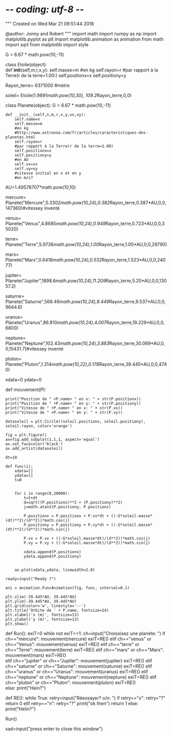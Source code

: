 # -*- coding: utf-8 -*-
"""
Created on Wed Mar 21 09:51:44 2018

@author: Jonny and Robert
"""
import math
import numpy as np
import matplotlib.pyplot as plt
import matplotlib.animation as animation
from math import sqrt
from matplotlib import style


G = 6.67 * math.pow(10,-11)

class Etoile(object):    
    def __init__(self,m,r,x,y):
        self.masse=m
        #en kg
        self.rayon=r
        #par rapport à la Terre(r de la terre=1.00:)
        self.positionx=x
        self.positiony=y
 
Rayon_terre= 6371000 #mètre
    
soleil= Etoile(1.9891*math.pow(10,30), 109.2*Rayon_terre,0,0)


class Planete(object):
    G = 6.67 * math.pow(10,-11)
    
    def __init__(self,n,m,r,x,y,vx,vy):
        self.name=n
        self.masse=m
        #en kg
        #http://www.astronoo.com/fr/articles/caracteristiques-des-planetes.html
        self.rayon=r
        #par rapport à la Terre(r de la terre=1.00)
        self.positionx=x
        self.positiony=y
        #en AU
        self.vx=vx
        self.vy=vy
        #vitesse initial en x et en y
        #en m/s?
        
AU=1.49578707*math.pow(10,10)
    
mercure= Planete("Mercure",0.3302*math.pow(10,24),0.382*Rayon_terre,0.387*AU,0,0,147360)#vitessey inventé

venus= Planete("Venus",4.8685*math.pow(10,24),0.949*Rayon_terre,0.723*AU,0,0,35020)

terre= Planete("Terre",5.9736*math.pow(10,24),1.00*Rayon_terre,1.00*AU,0,0,29790)

mars= Planete("Mars",0.6418*math.pow(10,24),0.532*Rayon_terre,1.523*AU,0,0,24077)

jupiter= Planete("Jupiter",1898.6*math.pow(10,24),11.209*Rayon_terre,5.20*AU,0,0,13057.2)

saturne= Planete("Saturne",568.46*math.pow(10,24),9.449*Rayon_terre,9.537*AU,0,0,9644.6)

uranus= Planete("Uranus",86.810*math.pow(10,24),4.007*Rayon_terre,19.229*AU,0,0,6800)

neptune= Planete("Neptune",102.43*math.pow(10,24),3.883*Rayon_terre,30.069*AU,0,0,15431.7)#vitessey inventé

pluton= Planete("Pluton",1.314*math.pow(10,22),0.178*Rayon_terre,39.445*AU,0,0,4740)

xdata=0
ydata=0

def mouvement(P):

    print("Position de " +P.name+ " en x: " + str(P.positionx))
    print("Position de " +P.name+ " en y: " + str(P.positiony))
    print("Vitesse de " +P.name+ " en x: " + str(P.vx))
    print("Vitesse de " +P.name+ " en y: " + str(P.vy))
    
    datasoleil = plt.Circle((soleil.positionx, soleil.positiony), soleil.rayon, color='orange')        
    
    fig = plt.figure()    
    ax=fig.add_subplot(1,1,1, aspect='equal')
    ax.set_facecolor('black')
    ax.add_artist(datasoleil)
    
    dt=10
    
    def func(i):
        xdata=[]
        ydata=[]
        t=0 
            
        
        for i in range(0,20000):
            t=t+dt
            d=sqrt((P.positionx)**2 + (P.positiony)**2)
            j=math.atan2(P.positiony, P.positionx)
            
            P.positionx = P.positionx + P.vx*dt + ((-G*soleil.masse*(dt)**2)/(d**2))*math.cos(j)
            P.positiony = P.positiony + P.vy*dt + ((-G*soleil.masse*(dt)**2)/(d**2))*math.sin(j)
            
            P.vx = P.vx + ((-G*soleil.masse*dt)/(d**2))*math.cos(j)
            P.vy = P.vy + ((-G*soleil.masse*dt)/(d**2))*math.sin(j)
            
            xdata.append(P.positionx)
            ydata.append(P.positiony)
        
        
        ax.plot(xdata,ydata, linewidth=2.0)

    ready=input("Ready ?")
    
    ani = animation.FuncAnimation(fig, func, interval=0.1)
    
    plt.xlim(-39.445*AU, 39.445*AU)
    plt.ylim(-39.445*AU, 39.445*AU)
    plt.grid(color='w', linestyle='--')
    plt.title('Orbite de ' + P.name, fontsize=14)
    plt.xlabel('x (m)', fontsize=13)
    plt.ylabel('y (m)', fontsize=13)
    plt.show()



def Run():
    exiT=0
    while not exiT==1:
        ch=input("Choissisez une planète: ")
        if ch=="mercure":
            mouvement(mercure)
            exiT=RE()
        elif ch=="venus" or ch=="Venus":
            mouvement(venus)
            exiT=RE()
        elif ch=="terre" or ch=="Terre":
            mouvement(terre)
            exiT=RE()
        elif ch=="mars" or ch=="Mars":
            mouvement(mars)
            exiT=RE()         
        elif ch=="jupiter" or ch=="Jupiter":
            mouvement(jupiter)
            exiT=RE()
        elif ch=="saturne" or ch=="Saturne":
            mouvement(saturne)
            exiT=RE()
        elif ch=="uranus" or ch=="Uranus":
            mouvement(uranus)
            exiT=RE()
        elif ch=="neptune" or ch=="Neptune":
            mouvement(neptune)
            exiT=RE()
        elif ch=="pluton" or ch=="Pluton":
            mouvement(pluton)
            exiT=RE()     
        else:
            print("Hein?")
      
def RE():
    while True:
        retry=input("Réessayer? o/n: ")
        if retry=="o":
            retry="?"
            return 0
        elif retry=="n":
            retry="?"
            print("ok then")
            return 1
        else:
            print("Heiin?")
        
Run()

sad=input("press enter to close this window")
